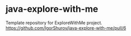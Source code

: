 # java-explore-with-me
Template repository for ExploreWithMe project.
https://github.com/IgorShurov/java-explore-with-me/pull/6